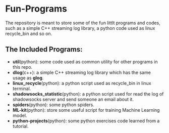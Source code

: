 # Fun-Programs
The repository is meant to store some of the fun littlt programs and codes, such as a simple C++ streaming log library, a python code used as linux recycle_bin and so on.

## The Included Programs:

- **util**(python): some code used as common utility for other programs in this repo.
- **dlog**(c++): a simple C++ streaming log library which has the same usage as **glog**.
- **linux_recycle**(python): a python script used as recycle_bin in linux terminal.
- **shadowsocks_statistic**(python): a python script used for read the log of shadowsocks server and send someone an email about it.
- **spiders**(python): some python spiders.
- **ML-kit**(python): store some useful script for training Machine Learning model.
- **python-projects**(python): some python exercises code learned from a tutorial.

